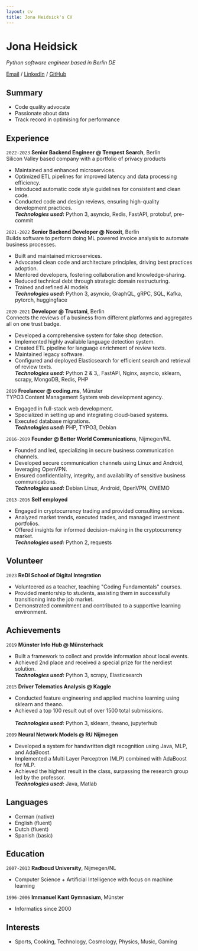 ```yaml
---
layout: cv
title: Jona Heidsick's CV
---
```

# Jona Heidsick 

_Python software engineer based in Berlin DE_

[//]: # ()
[//]: # (\*26.04.1986 in Duisburg/Germany)

[//]: # ()
[//]: # (+4915229037577)

[//]: # ()
[Email](mailto:jona.heidsick@gmail.com) / [LinkedIn](https://www.linkedin.com/in/jona-heidsick-218aa01b7/) / [GitHub](https://github.com/JonesH)

## Summary

  * Code quality advocate
  * Passionate about data
  * Track record in optimising for performance


## Experience

`2022-2023`
__Senior Backend Engineer @ Tempest Search__, Berlin <br>
Silicon Valley based company with a portfolio of privacy products

  * Maintained and enhanced microservices.
  * Optimized ETL pipelines for improved latency and data processing efficiency.
  * Introduced automatic code style guidelines for consistent and clean code.
  * Conducted code and design reviews, ensuring high-quality development practices.
<br> **_Technologies used:_** Python 3, asyncio, Redis, FastAPI, protobuf, pre-commit

`2021-2022`
__Senior Backend Developer @ Nooxit__, Berlin <br>
Builds software to perform doing ML powered invoice analysis to automate business processes.

  * Built and maintained microservices.
  * Advocated clean code and architecture principles, driving best practices adoption.
  * Mentored developers, fostering collaboration and knowledge-sharing.
  * Reduced technical debt through strategic domain restructuring.
  * Trained and refined AI models
<br> **_Technologies used:_** Python 3, asyncio, GraphQL, gRPC, SQL, Kafka, pytorch, huggingface

`2020-2021` 
__Developer @ Trustami__, Berlin <br>
Connects the reviews of a business from different platforms and aggregates all on one trust badge.

  * Developed a comprehensive system for fake shop detection.
  * Implemented highly available language detection system.
  * Created ETL pipeline for language enrichment of review texts.
  * Maintained legacy software.
  * Configured and deployed Elasticsearch for efficient search and retrieval of review texts.
<br> **_Technologies used:_** Python 2 & 3,, FastAPI, Nginx, asyncio, sklearn, scrapy, MongoDB, Redis, PHP

`2019`
__Freelancer @ coding.ms__, Münster <br>
TYPO3 Content Management System web development agency.

  * Engaged in full-stack web development.
  * Specialized in setting up and integrating cloud-based systems.
  * Executed database migrations.
<br> **_Technologies used:_** PHP, TYPO3, Debian

`2016-2019`
__Founder @ Better World Communications__, Nijmegen/NL

  * Founded and led, specializing in secure business communication channels.
  * Developed secure communication channels using Linux and Android, leveraging OpenVPN.
  * Ensured confidentiality, integrity, and availability of sensitive business communications.
<br> **_Technologies used:_** Debian Linux, Android, OpenVPN, OMEMO

`2013-2016`
__Self employed__

  * Engaged in cryptocurrency trading and provided consulting services.
  * Analyzed market trends, executed trades, and managed investment portfolios.
  * Offered insights for informed decision-making in the cryptocurrency market.
<br> **_Technologies used:_** Python 2, requests

<!--
## Skills

__Data__
  * Extraction: Proficient in extracting data from various sources.
  * Transformation: Skilled in using various technologies for data transformation.
  * Loading: Capable of loading and formatting data into the desired format in memory.
  * Validation: Experienced in performing data validation to ensure accuracy and integrity.
  * Optimization: Knowledgeable in optimizing operations to improve query performance.

__High performance computing__
  * Parallelization: Proficient in parallelization using libraries like CUDA or NumPy.

-->
<!--
## Technologies

__Programming Languages__
  * Python, PHP, Java, C, R

__GNU/Linux__
  * Debian, Bash, SSH

__Databases__
  * Redis, NOSQL (Mongo), SQL, Elasticsearch

__Cloud__
  * AWS, Kubernetes, Docker, Terraform, Helm

__Interfaces__
  * FastAPI/REST, graphene/GraphQL, protobuf/gRPC
-->


## Volunteer

`2023`
__ReDI School of Digital Integration__
  * Volunteered as a teacher, teaching "Coding Fundamentals" courses.
  * Provided mentorship to students, assisting them in successfully transitioning into the job market.
  * Demonstrated commitment and contributed to a supportive learning environment.


## Achievements

`2019`
__Münster Info Hub @ Münsterhack__
  * Built a framework to collect and provide information about local events.
  * Achieved 2nd place and received a special prize for the nerdiest solution.
<br> **_Technologies used:_** Python 3, scrapy, Elasticsearch

`2015`
__Driver Telematics Analysis @ Kaggle__
  * Conducted feature engineering and applied machine learning using sklearn and theano.
  * Achieved a top 100 result out of over 1500 total submissions. <br>
<br> **_Technologies used:_** Python 3, sklearn, theano, jupyterhub 

`2009`
__Neural Network Models @ RU Nijmegen__
  * Developed a system for handwritten digit recognition using Java, MLP, and AdaBoost.
  * Implemented a Multi Layer Perceptron (MLP) combined with AdaBoost for MLP.
  * Achieved the highest result in the class, surpassing the research group led by the professor.
<br> **_Technologies used:_** Java, Matlab

<!-- - setup a server with jupyterhub to enable team members -->

<!--
`2011`
__Research & Development 2 @ RU Nijmegen__
  * KNN dataset reduction (Python)
  * Best result in class
-->
<!--
`2009`
__Neurale Netwerkmodellen @ RU Nijmegen__
  * Handwritten digit recognition (Java, MLP, AdaBoost)
  * Implementation of a Multi Layer Perceptron (MLP) + AdaBoost for MLP
  * Best result in class, beating the professor's research group

`2005`
__Snake clone @ school__
  * The classic game "snake" (Java Applet)
  * Implemented as a Java Applet
  * Reused code from my Tetris clone
-->
<!--
`2004`
__Tetris clone @ school__
  * Implemented as a Java Applet
-->
<!--
`2003`
__Login system @ dren-fotografie.de__
  * User registration and login system for a local event photo page (PHP 2, HTML)
  * Several hundred users, successfully prevented online harassment
-->


## Languages

  * German (native)
  * English (fluent)
  * Dutch (fluent)
  * Spanish (basic)


## Education

`2007-2013`
__Radboud University__, Nijmegen/NL
  * Computer Science + Artificial Intelligence with focus on machine learning

`1996-2006`
__Immanuel Kant Gymnasium__, Münster
  * Informatics since 2000


## Interests

  * Sports, Cooking, Technology, Cosmology, Physics, Music, Gaming

<!-- ### Footer

Last updated: April 2022 -->



